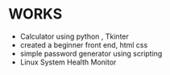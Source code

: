 # WORKS

- Calculator using python , Tkinter
- created a beginner front end, html css
- simple password generator using scripting
- Linux System Health Monitor
